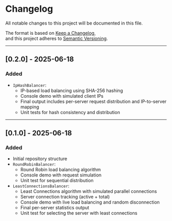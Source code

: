 # Changelog

All notable changes to this project will be documented in this file.

The format is based on [Keep a Changelog](https://keepachangelog.com/en/1.0.0/),  
and this project adheres to [Semantic Versioning](https://semver.org/spec/v2.0.0.html).

---

## [0.2.0] - 2025-06-18

### Added

- `IpHashBalancer`:
  - IP-based load balancing using SHA-256 hashing
  - Console demo with simulated client IPs
  - Final output includes per-server request distribution and IP-to-server mapping
  - Unit tests for hash consistency and distribution

---

## [0.1.0] - 2025-06-18

### Added

- Initial repository structure
- `RoundRobinBalancer`:
  - Round Robin load balancing algorithm
  - Console demo with request simulation
  - Unit test for sequential distribution
- `LeastConnectionsBalancer`:
  - Least Connections algorithm with simulated parallel connections
  - Server connection tracking (active + total)
  - Console demo with live load balancing and random disconnection
  - Final per-server statistics output
  - Unit test for selecting the server with least connections
